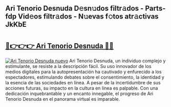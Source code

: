 ## Ari Tenorio Desnuda D𝚎sn𝚞dos filtr𝚊dos - Parts-fdp Vid𝚎os filtr𝚊dos - N𝚞evas f𝚘tos atr𝚊ctivas JkKbE

# <h2><a href="http://mb7c6rj.tromn.icu/?c=Ari+Tenorio+Desnuda">🔗👉👉👉 Ari Tenorio Desnuda 🔗🔗</a></h2>

[![Ari Tenorio Desnuda nuevo](https://i.imgur.com/pEAQMta.gif)](http://mb7c6rj.tromn.icu/?c=Ari+Tenorio+Desnuda)
Ari Tenorio Desnuda, un individuo complejo y estimulante, se resiste a la descripción fácil. Su uso innovador de los medios digitales para la autopresentación ha cautivado y enfurecido a los espectadores, estimulando debates sobre el consentimiento, la identidad y la esencia de las sociedades en línea. A pesar de la incertidumbre de sus acciones futuras, su impacto en la cultura en línea es palpable. Con una dedicación inquebrantable y un encanto innegable, el progreso de Ari Tenorio Desnuda en el panorama virtual es imparable.
